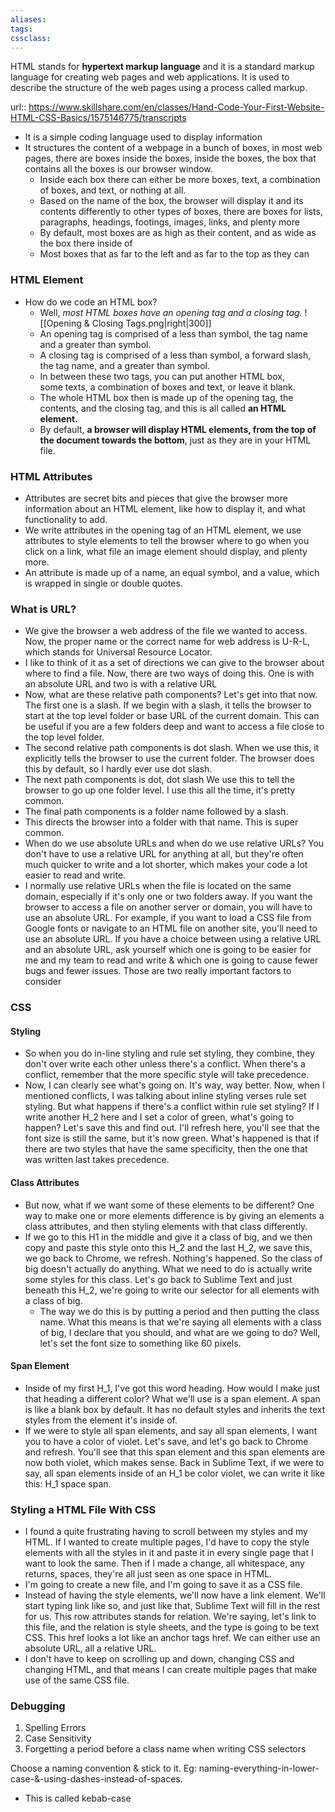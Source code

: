 ```yaml
---
aliases:
tags:
cssclass: 
---
```


HTML stands for **hypertext markup language** and it is a standard markup language for creating web pages and web applications.
It is used to describe the structure of the web pages using a process called markup. 

url:: https://www.skillshare.com/en/classes/Hand-Code-Your-First-Website-HTML-CSS-Basics/1575146775/transcripts

- It is a simple coding language used to display information
- It structures the content of a webpage in a bunch of boxes, in most web pages, there are boxes inside the boxes, inside the boxes, the box that contains all the boxes is our browser window.
	- Inside each box there can either be more boxes, text, a combination of boxes, and text, or nothing at all.
	- Based on the name of the box, the browser will display it and its contents differently to other types of boxes, there are boxes for lists, paragraphs, headings, footings, images, links, and plenty more
	-  By default, most boxes are as high as their content, and as wide as the box there inside of
	- Most boxes that as far to the left and as far to the top as they can

### HTML Element
- How do we code an HTML box? 
	- Well, *most HTML boxes have an opening tag and a closing tag.*
		![[Opening & Closing Tags.png|right|300]]
	- An opening tag is comprised of a less than symbol, the tag name and a greater than symbol.
	- A closing tag is comprised of a less than symbol, a forward slash, the tag name, and a greater than symbol. 
	- In between these two tags, you can put another HTML box, some texts, a combination of boxes and text, or leave it blank.
	- The whole HTML box then is made up of the opening tag, the contents, and the closing tag, and this is all called **an HTML element.**
	- By default, **a browser will display HTML elements, from the top of the document towards the bottom**, just as they are in your HTML file.

### HTML Attributes
- Attributes are secret bits and pieces that give the browser more information about an HTML element, like how to display it, and what functionality to add. 
- We write attributes in the opening tag of an HTML element, we use attributes to style elements to tell the browser where to go when you click on a link, what file an image element should display, and plenty more. 
- An attribute is made up of a name, an equal symbol, and a value, which is wrapped in single or double quotes.

### What is URL?
- We give the browser a web address of the file we wanted to access. Now, the proper name or the correct name for web address is U-R-L, which stands for Universal Resource Locator.
- I like to think of it as a set of directions we can give to the browser about where to find a file. Now, there are two ways of doing this. One is with an absolute URL and two is with a relative URL
- Now, what are these relative path components? Let's get into that now. The first one is a slash. If we begin with a slash, it tells the browser to start at the top level folder or base URL of the current domain. This can be useful if you are a few folders deep and want to access a file close to the top level folder.
- The second relative path components is dot slash. When we use this, it explicitly tells the browser to use the current folder. The browser does this by default, so I hardly ever use dot slash.
- The next path components is dot, dot slash We use this to tell the browser to go up one folder level. I use this all the time, it's pretty common.
- The final path components is a folder name followed by a slash.
- This directs the browser into a folder with that name. This is super common.
- When do we use absolute URLs and when do we use relative URLs? You don't have to use a relative URL for anything at all, but they're often much quicker to write and a lot shorter, which makes your code a lot easier to read and write.
- I normally use relative URLs when the file is located on the same domain, especially if it's only one or two folders away. If you want the browser to access a file on another server or domain, you will have to use an absolute URL. For example, if you want to load a CSS file from Google fonts or navigate to an HTML file on another site, you'll need to use an absolute URL. If you have a choice between using a relative URL and an absolute URL, ask yourself which one is going to be easier for me and my team to read and write & which one is going to cause fewer bugs and fewer issues. Those are two really important factors to consider

### CSS
#### Styling
- So when you do in-line styling and rule set styling, they combine, they don't over write each other unless there's a conflict. When there's a conflict, remember that the more specific style will take precedence.
- Now, I can clearly see what's going on. It's way, way better. Now, when I mentioned conflicts, I was talking about inline styling verses rule set styling. But what happens if there's a conflict within rule set styling? If I write another H_2 here and I set a color of green, what's going to happen? Let's save this and find out. I'll refresh here, you'll see that the font size is still the same, but it's now green. What's happened is that if there are two styles that have the same specificity, then the one that was written last takes precedence.

#### Class Attributes
- But now, what if we want some of these elements to be different? One way to make one or more elements difference is by giving an elements a class attributes, and then styling elements with that class differently.
- If we go to this H1 in the middle and give it a class of big, and we then copy and paste this style onto this H_2 and the last H_2, we save this, we go back to Chrome, we refresh. Nothing's happened. So the class of big doesn't actually do anything. What we need to do is actually write some styles for this class. Let's go back to Sublime Text and just beneath this H_2, we're going to write our selector for all elements with a class of big.
	- The way we do this is by putting a period and then putting the class name. What this means is that we're saying all elements with a class of big, I declare that you should, and what are we going to do? Well, let's set the font size to something like 60 pixels.

#### Span Element
- Inside of my first H_1, I've got this word heading. How would I make just that heading a different color? What we'll use is a span element. A span is like a blank box by default. It has no default styles and inherits the text styles from the element it's inside of.
- If we were to style all span elements, and say all span elements, I want you to have a color of violet. Let's save, and let's go back to Chrome and refresh. You'll see that this span element and this span elements are now both violet, which makes sense. Back in Sublime Text, if we were to say, all span elements inside of an H_1 be color violet, we can write it like this: H_1 space span.

### Styling a HTML File With CSS
- I found a quite frustrating having to scroll between my styles and my HTML. If I wanted to create multiple pages, I'd have to copy the style elements with all the styles in it and paste it in every single page that I want to look the same. Then if I made a change, all whitespace, any returns, spaces, they're all just seen as one space in HTML.
-  I'm going to create a new file, and I'm going to save it as a CSS file.
- Instead of having the style elements, we'll now have a link element. We'll start typing link like so, and just like that, Sublime Text will fill in the rest for us. This row attributes stands for relation. We're saying, let's link to this file, and the relation is style sheets, and the type is going to be text CSS. This href looks a lot like an anchor tags href. We can either use an absolute URL, all a relative URL.
- I don't have to keep on scrolling up and down, changing CSS and changing HTML, and that means I can create multiple pages that make use of the same CSS file. 


### Debugging
1. Spelling Errors
2. Case Sensitivity
3. Forgetting a period before a class name when writing CSS selectors

Choose a naming convention & stick to it.
Eg: naming-everything-in-lower-case-&-using-dashes-instead-of-spaces.
- This is called kebab-case